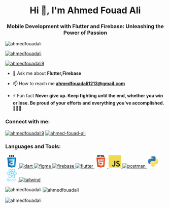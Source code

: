 <h1 align="center">Hi 👋, I'm Ahmed Fouad Ali</h1>
<h3 align="center">Mobile Development with Flutter and Firebase: Unleashing the Power of Passion</h3>

<p align="left"> <img src="https://komarev.com/ghpvc/?username=ahmedfouadali&label=Profile%20views&color=0e75b6&style=flat" alt="ahmedfouadali" /> </p>

<p align="left"> <a href="https://github.com/ryo-ma/github-profile-trophy"><img src="https://github-profile-trophy.vercel.app/?username=ahmedfouadali" alt="ahmedfouadali" /></a> </p>

<p align="left"> <a href="https://twitter.com/ahmedfouadali9" target="blank"><img src="https://img.shields.io/twitter/follow/ahmedfouadali9?logo=twitter&style=for-the-badge" alt="ahmedfouadali9" /></a> </p>

- 💬 Ask me about **Flutter,Firebase**

- 📫 How to reach me **ahmedfouadali1213@gmail.com**

- ⚡ Fun fact **Never give up. Keep fighting until the end, whether you win or lose. Be proud of your efforts and everything you've accomplished. 💪🔥👏**

<h3 align="left">Connect with me:</h3>
<p align="left">
<a href="https://twitter.com/ahmedfouadali9" target="blank"><img align="center" src="https://raw.githubusercontent.com/rahuldkjain/github-profile-readme-generator/master/src/images/icons/Social/twitter.svg" alt="ahmedfouadali9" height="30" width="40" /></a>
<a href="https://linkedin.com/in/ahmed-fouad-ali" target="blank"><img align="center" src="https://raw.githubusercontent.com/rahuldkjain/github-profile-readme-generator/master/src/images/icons/Social/linked-in-alt.svg" alt="ahmed-fouad-ali" height="30" width="40" /></a>
</p>

<h3 align="left">Languages and Tools:</h3>
<p align="left"> <a href="https://www.w3schools.com/css/" target="_blank" rel="noreferrer"> <img src="https://raw.githubusercontent.com/devicons/devicon/master/icons/css3/css3-original-wordmark.svg" alt="css3" width="40" height="40"/> </a> <a href="https://dart.dev" target="_blank" rel="noreferrer"> <img src="https://www.vectorlogo.zone/logos/dartlang/dartlang-icon.svg" alt="dart" width="40" height="40"/> </a> <a href="https://www.figma.com/" target="_blank" rel="noreferrer"> <img src="https://www.vectorlogo.zone/logos/figma/figma-icon.svg" alt="figma" width="40" height="40"/> </a> <a href="https://firebase.google.com/" target="_blank" rel="noreferrer"> <img src="https://www.vectorlogo.zone/logos/firebase/firebase-icon.svg" alt="firebase" width="40" height="40"/> </a> <a href="https://flutter.dev" target="_blank" rel="noreferrer"> <img src="https://www.vectorlogo.zone/logos/flutterio/flutterio-icon.svg" alt="flutter" width="40" height="40"/> </a> <a href="https://www.w3.org/html/" target="_blank" rel="noreferrer"> <img src="https://raw.githubusercontent.com/devicons/devicon/master/icons/html5/html5-original-wordmark.svg" alt="html5" width="40" height="40"/> </a> <a href="https://developer.mozilla.org/en-US/docs/Web/JavaScript" target="_blank" rel="noreferrer"> <img src="https://raw.githubusercontent.com/devicons/devicon/master/icons/javascript/javascript-original.svg" alt="javascript" width="40" height="40"/> </a> <a href="https://postman.com" target="_blank" rel="noreferrer"> <img src="https://www.vectorlogo.zone/logos/getpostman/getpostman-icon.svg" alt="postman" width="40" height="40"/> </a> <a href="https://www.python.org" target="_blank" rel="noreferrer"> <img src="https://raw.githubusercontent.com/devicons/devicon/master/icons/python/python-original.svg" alt="python" width="40" height="40"/> </a> <a href="https://reactjs.org/" target="_blank" rel="noreferrer"> <img src="https://raw.githubusercontent.com/devicons/devicon/master/icons/react/react-original-wordmark.svg" alt="react" width="40" height="40"/> </a> <a href="https://tailwindcss.com/" target="_blank" rel="noreferrer"> <img src="https://www.vectorlogo.zone/logos/tailwindcss/tailwindcss-icon.svg" alt="tailwind" width="40" height="40"/> </a> </p>

<p><img align="left" src="https://github-readme-stats.vercel.app/api/top-langs?username=ahmedfouadali&show_icons=true&locale=en&layout=compact" alt="ahmedfouadali" /></p>

<p>&nbsp;<img align="center" src="https://github-readme-stats.vercel.app/api?username=ahmedfouadali&show_icons=true&locale=en" alt="ahmedfouadali" /></p>

<p><img align="center" src="https://github-readme-streak-stats.herokuapp.com/?user=ahmedfouadali&" alt="ahmedfouadali" /></p>
